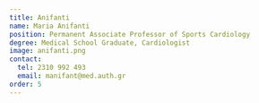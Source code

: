 ```yaml
---
title: Anifanti
name: Maria Anifanti
position: Permanent Associate Professor of Sports Cardiology
degree: Medical School Graduate, Cardiologist
image: anifanti.png
contact:
  tel: 2310 992 493
  email: manifant@med.auth.gr
order: 5
---
```

